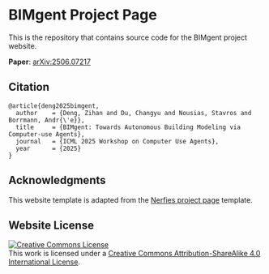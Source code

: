 # BIMgent Project Page

This is the repository that contains source code for the BIMgent project website.

**Paper**: [arXiv:2506.07217](https://arxiv.org/abs/2506.07217)

## Citation
```
@article{deng2025bimgent,
  author    = {Deng, Zihan and Du, Changyu and Nousias, Stavros and Borrmann, Andr{\'e}},
  title     = {BIMgent: Towards Autonomous Building Modeling via Computer-use Agents},
  journal   = {ICML 2025 Workshop on Computer Use Agents},
  year      = {2025}
}
```

## Acknowledgments
This website template is adapted from the [Nerfies project page](https://nerfies.github.io) template.

## Website License
<a rel="license" href="http://creativecommons.org/licenses/by-sa/4.0/"><img alt="Creative Commons License" style="border-width:0" src="https://i.creativecommons.org/l/by-sa/4.0/88x31.png" /></a><br />This work is licensed under a <a rel="license" href="http://creativecommons.org/licenses/by-sa/4.0/">Creative Commons Attribution-ShareAlike 4.0 International License</a>.
